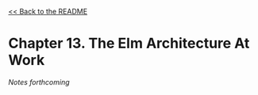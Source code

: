 [&lt;&lt; Back to the README](README.md)

# Chapter 13. The Elm Architecture At Work

*Notes forthcoming*
